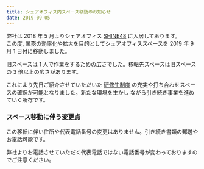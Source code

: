 ```yaml
---
title: シェアオフィス内スペース移動のお知らせ
date: 2019-09-05
--- 
```



弊社は 2018 年 5 月よりシェアオフィス [SHINE48](https://shine.issha-grow.com/) に入居しております。<br>
この度, 業務の効率化や拡大を目的としてシェアオフィススペースを 2019 年 9 月 1 日付に移動しました。

旧スペースは 1 人で作業をするための広さでした。移転先スペースは旧スペースの 3 倍以上の広さがあります。

これにより先日ご紹介させていただいた [研修生制度](/trainee) の充実や打ち合わせスペースの確保が可能となりました。新たな環境を生かし
ながら引き続き事業を進めていく所存です。

### スペース移動に伴う変更点

この移転に伴い住所や代表電話番号の変更はありません。引き続き書類の郵送やお電話可能です。

弊社よりお電話させていただく代表電話ではない電話番号が変わっておりますのでご注意ください。
